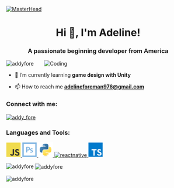 [![MasterHead](https://64.media.tumblr.com/c5543874b9cbe98da1d20945a45e989b/tumblr_o5a5r9Z9O71tvppquo1_r1_1280.gifv)](https://addyfore.io)
<h1 align="center">Hi 👋, I'm Adeline!</h1>
<h3 align="center">A passionate beginning developer from America</h3>
<img align="right" alt="Coding" width="400" src="https://i.gifer.com/7RS5.gif">

<p align="left"> <img src="https://komarev.com/ghpvc/?username=addyfore&label=Profile%20views&color=0e75b6&style=flat" alt="addyfore" /> </p>

- 🌱 I’m currently learning **game design with Unity**

- 📫 How to reach me **adelineforeman976@gmail.com**

<h3 align="left">Connect with me:</h3>
<p align="left">
<a href="https://instagram.com/addy_fore" target="blank"><img align="center" src="https://raw.githubusercontent.com/rahuldkjain/github-profile-readme-generator/master/src/images/icons/Social/instagram.svg" alt="addy_fore" height="30" width="40" /></a>
</p>

<h3 align="left">Languages and Tools:</h3>
<p align="left"> <a href="https://developer.mozilla.org/en-US/docs/Web/JavaScript" target="_blank" rel="noreferrer"> <img src="https://raw.githubusercontent.com/devicons/devicon/master/icons/javascript/javascript-original.svg" alt="javascript" width="40" height="40"/> </a> <a href="https://www.photoshop.com/en" target="_blank" rel="noreferrer"> <img src="https://raw.githubusercontent.com/devicons/devicon/master/icons/photoshop/photoshop-line.svg" alt="photoshop" width="40" height="40"/> </a> <a href="https://www.python.org" target="_blank" rel="noreferrer"> <img src="https://raw.githubusercontent.com/devicons/devicon/master/icons/python/python-original.svg" alt="python" width="40" height="40"/> </a> <a href="https://reactnative.dev/" target="_blank" rel="noreferrer"> <img src="https://reactnative.dev/img/header_logo.svg" alt="reactnative" width="40" height="40"/> </a> <a href="https://www.typescriptlang.org/" target="_blank" rel="noreferrer"> <img src="https://raw.githubusercontent.com/devicons/devicon/master/icons/typescript/typescript-original.svg" alt="typescript" width="40" height="40"/> </a> </p>

<p><img align="left" src="https://github-readme-stats.vercel.app/api/top-langs?username=addyfore&show_icons=true&locale=en&layout=compact" alt="addyfore" /></p>

<p>&nbsp;<img align="center" src="https://github-readme-stats.vercel.app/api?username=addyfore&show_icons=true&locale=en" alt="addyfore" /></p>

<p><img align="center" src="https://github-readme-streak-stats.herokuapp.com/?user=addyfore&" alt="addyfore" /></p>
